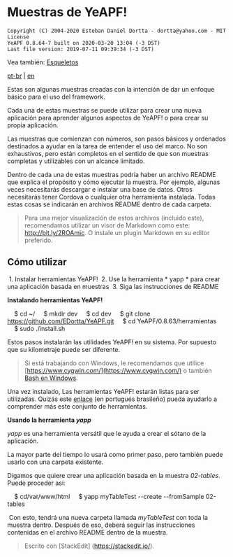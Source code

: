 # **Muestras de YeAPF!**

    Copyright (C) 2004-2020 Esteban Daniel Dortta - dortta@yahoo.com - MIT License
    YeAPF 0.8.64-7 built on 2020-03-20 13:04 (-3 DST)
    Last file version: 2019-07-11 09:39:34 (-3 DST)


Vea también: [Esqueletos](../skel/readme-es.md)

[pt-br](readme-pt-br.md) | [en](readme-en.md)

Estas son algunas muestras creadas con la intención de dar un enfoque básico para el uso del framework.

Cada una de estas muestras se puede utilizar para crear una nueva aplicación para aprender algunos aspectos de YeAPF! o para crear su propia aplicación.

Las muestras que comienzan con números, son pasos básicos y ordenados destinados a ayudar en la tarea de entender el uso del marco.
No son exhaustivos, pero están completos en el sentido de que son muestras completas y utilizables con un alcance limitado.

Dentro de cada una de estas muestras podría haber un archivo README que explica el propósito y cómo ejecutar la muestra. Por ejemplo, algunas veces necesitarás descargar e instalar una base de datos. Otros necesitarás tener Cordova o cualquier otra herramienta instalada. Todas estas cosas se indicarán en archivos README dentro de cada carpeta.

> Para una mejor visualización de estos archivos (incluido este), recomendamos utilizar un visor de Markdown como este: http://bit.ly/2ROAmic. O instale un plugin Markdown en su editor preferido.

## Cómo utilizar

 1. Instalar herramientas YeAPF!
 2. Use la herramienta * yapp * para crear una aplicación basada en muestras
 3. Siga las instrucciones de README

**Instalando herramientas YeAPF!**

    $ cd ~/
    $ mkdir dev
    $ cd dev
    $ git clone https://github.com/EDortta/YeAPF.git
    $ cd YeAPF/0.8.63/herramientas
    $ sudo ./install.sh

Estos pasos instalarán las utilidades YeAPF! en su sistema.
Por supuesto que su kilometraje puede ser diferente.
> Si está trabajando con Windows, le recomendamos que utilice [https://www.cygwin.com/](https://www.cygwin.com/) o también [Bash en Windows](https://www.howtogeek.com/249966/how-to-install-and-use-the-linux-bash-shell-on-windows-10/).

Una vez instalado, Las herramientas YeAPF! estarán listas para ser utilizadas. Quizás este [enlace](http://bit.ly/2xsjwwl) (en portugués brasileño) pueda ayudarlo a comprender más este conjunto de herramientas.

**Usando la herramienta *yapp***

*yapp* es una herramienta versátil que le ayuda a crear el sótano de la aplicación.

La mayor parte del tiempo lo usará como primer paso, pero también puede usarlo con una carpeta existente.

Digamos que quiere crear una aplicación basada en la muestra *02-tables*. Puede proceder así:

    $ cd/var/www/html
    $ yapp myTableTest --create --fromSample 02-tables

 Con esto, tendrá una nueva carpeta llamada *myTableTest* con toda la muestra dentro. Después de eso, deberá seguir las instrucciones contenidas en el archivo README dentro de la muestra.

> Escrito con [StackEdit] (https://stackedit.io/).